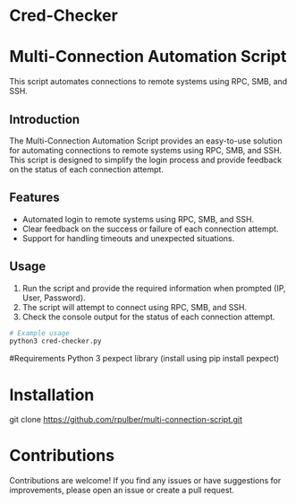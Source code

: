 # Cred-Checker

# Multi-Connection Automation Script

This script automates connections to remote systems using RPC, SMB, and SSH.

## Introduction

The Multi-Connection Automation Script provides an easy-to-use solution for automating connections to remote systems using RPC, SMB, and SSH. This script is designed to simplify the login process and provide feedback on the status of each connection attempt.

## Features

- Automated login to remote systems using RPC, SMB, and SSH.
- Clear feedback on the success or failure of each connection attempt.
- Support for handling timeouts and unexpected situations.

## Usage

1. Run the script and provide the required information when prompted (IP, User, Password).
2. The script will attempt to connect using RPC, SMB, and SSH.
3. Check the console output for the status of each connection attempt.

```bash
# Example usage
python3 cred-checker.py
```

#Requirements
Python 3
pexpect library (install using pip install pexpect)

# Installation
git clone https://github.com/rpulber/multi-connection-script.git

# Contributions
Contributions are welcome! If you find any issues or have suggestions for improvements, please open an issue or create a pull request.

